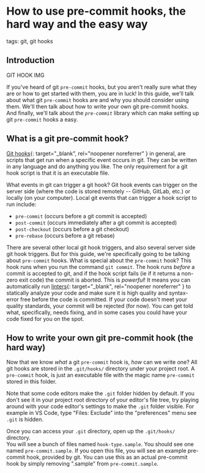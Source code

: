 # How to use pre-commit hooks, the hard way and the easy way

tags: git, git hooks

## Introduction

GIT HOOK IMG

If you've heard of git `pre-commit` hooks, but you aren't really sure what
they are or how to get started with them, you are in luck! In this guide,
we'll talk about what git `pre-commit` hooks are and why you should consider
using them. We'll then talk about how to write your own git pre-commit hooks.
And finally, we'll talk about the *`pre-commit`* library which can make
setting up git `pre-commit` hooks a easy.

## What is a git pre-commit hook?

[Git hooks](https://git-scm.com/book/en/v2/Customizing-Git-Git-Hooks){: target="_blank", rel="noopener noreferrer" }
in general, are scripts that get run when a specific event occurs in git.
They can be written in any language and do anything you like. The only requirement
for a git hook script is that it is an executable file.

What events in git can trigger a git hook?
Git hook events can trigger on the server side (where the code is stored remotely
-- GitHub, GitLab, etc.) or locally (on your computer). Local git events that can
trigger a hook script to run include:

- `pre-commit` (occurs before a git commit is accepted)
- `post-commit` (occurs immediately after a git commit is accepted)
- `post-checkout` (occurs before a git checkout)
- `pre-rebase` (occurs before a git rebase)

There are several other local git hook triggers, and also several server side
git hook triggers. But for this guide, we're specifically going to be talking
about `pre-commit` hooks. What is special about the `pre-commit` hook?
This hook runs when you run the command `git commit`. The hook runs *before*
a commit is accepted to git, and if the hook script fails (ie if it returns a
non-zero exit code) the commit is aborted. This is *powerful*! It means
you can automatically run
[linters](https://sourcelevel.io/blog/what-is-a-linter-and-why-your-team-should-use-it){: target="_blank", rel="noopener noreferrer" }
to statically analyze your code and make sure it is high quality and syntax-error
free before the code is committed. If your code doesn't meet your quality standards,
your commit will be rejected (for now). You can get told what, specifically,
needs fixing, and in some cases you could have your code fixed for you on the
spot.

## How to write your own git pre-commit hook (the hard way)

Now that we know *what* a git `pre-commit` hook is, *how* can we write one?
All git hooks are stored in the `.git/hooks/` directory under your project
root. A `pre-commit` hook, is just an executable file with the magic name `pre-commit`
stored in this folder.

Note that some code editors make the `.git` folder hidden by default.
If you don't see it in your project root directory of your editor's file tree,
try playing around with your code editor's settings to make the `.git` folder
visible. For example in VS Code, type "Files: Exclude" into the "preferences"
menu see `.git` is hidden.

Once you can access your `.git` directory, open up the `.git/hooks/` directory.\
You will see a bunch of files named `hook-type.sample`.
You should see one named `pre-commit.sample`. If you open this file,
you will see an example pre-commit hook,
provided by git. You can use this as an actual pre-commit hook by simply
removing ".sample" from `pre-commit.sample`.
